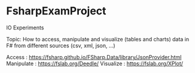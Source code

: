 # FsharpExamProject
IO Experiments

Topic: How to access, manipulate and visualize (tables and charts) data in F# from different sources (csv, xml, json, ...)

Access     : https://fsharp.github.io/FSharp.Data/library/JsonProvider.html
Manipulate : https://fslab.org/Deedle/
Visualize  : https://fslab.org/XPlot/
